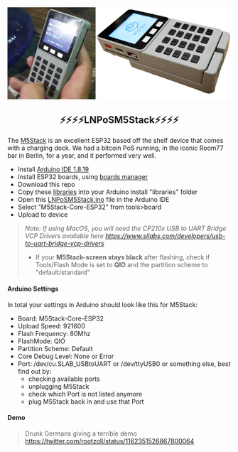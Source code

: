 <img src="../images/m5stack.png?raw=true">

<h2 align="center">
⚡⚡⚡⚡LNPoSM5Stack⚡⚡⚡⚡
</h2>

The <a href="https://shop.m5stack.com/products/face?variant=17290437623898">M5Stack</a> is an excellent ESP32 based off the shelf device that comes with a charging dock. We had a bitcoin PoS running, in the iconic Room77 bar in Berlin, for a year, and it performed very well.

- Install <a href="https://www.arduino.cc/en/software">Arduino IDE 1.8.19</a>
- Install ESP32 boards, using <a href="https://docs.espressif.com/projects/arduino-esp32/en/latest/installing.html#installing-using-boards-manager">boards manager</a>
- Download this repo
- Copy these <a href="libraries">libraries</a> into your Arduino install "libraries" folder
- Open this <a href="LNPoSM5Stack.ino">LNPoSM5Stack.ino</a> file in the Arduino IDE
- Select "M5Stack-Core-ESP32" from tools>board
- Upload to device

> _Note: If using MacOS, you will need the CP210x USB to UART Bridge VCP Drivers available here https://www.silabs.com/developers/usb-to-uart-bridge-vcp-drivers_
> - If your **M5Stack-screen stays black**  after flashing, check if Tools/Flash Mode is set to **QIO** and the partition scheme to "default/standard"

#### Arduino Settings
In total your settings in Arduino should look like this for M5Stack:
- Board: M5Stack-Core-ESP32
- Upload Speed: 921600
- Flash Frequency: 80Mhz
- FlashMode: QIO
- Partition Scheme: Default
- Core Debug Level: None or Error
- Port: /dev/cu.SLAB_USBtoUART or /dev/ttyUSB0 
  or something else, best find out by: 
  - checking available ports
  - unplugging M5Stack
  - check which Port is not listed anymore
  - plug M5Stack back in and use that Port
#### Demo
> Drunk Germans giving a terrible demo https://twitter.com/rootzoll/status/1162351526867800064
